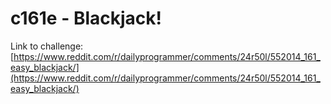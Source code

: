 # c161e - Blackjack!

Link to challenge: [https://www.reddit.com/r/dailyprogrammer/comments/24r50l/552014_161_easy_blackjack/](https://www.reddit.com/r/dailyprogrammer/comments/24r50l/552014_161_easy_blackjack/)